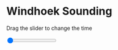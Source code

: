 <h1>Windhoek Sounding</h1>
<p>Drag the slider to change the time</p>

<div class="slidecontainer">
<input oninput='setImage(this)' class="slider" type="range" min="0" max="7" value="0" step="1" />
<img id='img'/>
</div>

<script>
var img = document.getElementById('img');
var img_array = ['/assets/images/skwt/skd_windhoek_wrfout_d01_2020-06-23_12:00:00.png',
'/assets/images/skwt/skd_windhoek_wrfout_d01_2020-06-23_18:00:00.png',
'/assets/images/skwt/skd_windhoek_wrfout_d01_2020-06-24_00:00:00.png',
'/assets/images/skwt/skd_windhoek_wrfout_d01_2020-06-24_06:00:00.png',
'/assets/images/skwt/skd_windhoek_wrfout_d01_2020-06-24_12:00:00.png',
'/assets/images/skwt/skd_windhoek_wrfout_d01_2020-06-24_18:00:00.png',
'/assets/images/skwt/skd_windhoek_wrfout_d01_2020-06-25_00:00:00.png',];
function setImage(obj)
{
        var value = obj.value;
        img.src = img_array[value];

}
</script>
